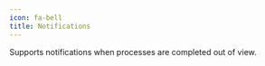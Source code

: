 ```yaml
---
icon: fa-bell
title: Notifications
---
```

Supports notifications when processes are completed out of view.